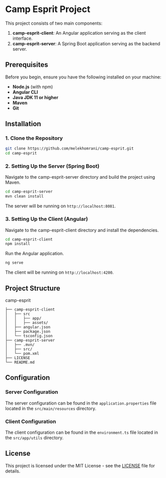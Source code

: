 # Camp Esprit Project

This project consists of two main components:
1. **camp-esprit-client**: An Angular application serving as the client interface.
2. **camp-esprit-server**: A Spring Boot application serving as the backend server.

## Prerequisites

Before you begin, ensure you have the following installed on your machine:

- **Node.js** (with npm)
- **Angular CLI**
- **Java JDK 11 or higher**
- **Maven**
- **Git**

## Installation

### 1. Clone the Repository

```bash
git clone https://github.com/melekhomrani/camp-esprit.git
cd camp-esprit

```

### 2. Setting Up the Server (Spring Boot)
Navigate to the camp-esprit-server directory and build the project using Maven.

```bash
cd camp-esprit-server
mvn clean install
```

The server will be running on `http://localhost:8081`.

### 3. Setting Up the Client (Angular)
Navigate to the camp-esprit-client directory and install the dependencies.

```bash
cd camp-esprit-client
npm install
```

Run the Angular application.

```bash
ng serve
```

The client will be running on `http://localhost:4200`.

## Project Structure
camp-esprit
```
├── camp-esprit-client
│   ├── src
│   │   ├── app/
│   │   ├── assets/
│   ├── angular.json
│   ├── package.json
│   └── tsconfig.json
├── camp-esprit-server
│   ├── .mvn/
│   ├── src/
│   └── pom.xml
├── LICENSE
└── README.md 
```

## Configuration
### Server Configuration
The server configuration can be found in the `application.properties` file located in the `src/main/resources` directory.

### Client Configuration
The client configuration can be found in the `environment.ts` file located in the `src/app/utils` directory.

## License
This project is licensed under the MIT License - see the [LICENSE](LICENSE) file for details.
